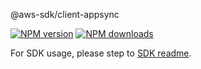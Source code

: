 @aws-sdk/client-appsync

[![NPM version](https://img.shields.io/npm/v/@aws-sdk/client-appsync/rc.svg)](https://www.npmjs.com/package/@aws-sdk/client-appsync)
[![NPM downloads](https://img.shields.io/npm/dm/@aws-sdk/client-appsync.svg)](https://www.npmjs.com/package/@aws-sdk/client-appsync)

For SDK usage, please step to [SDK readme](https://github.com/aws/aws-sdk-js-v3).

